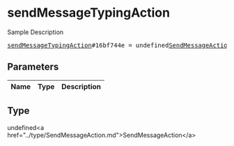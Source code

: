 # sendMessageTypingAction

Sample Description

<pre>
<a href="../constructor/sendMessageTypingAction.md">sendMessageTypingAction</a>#16bf744e = undefined<a href="../type/SendMessageAction.md">SendMessageAction</a>;
</pre>

## Parameters

| Name | Type | Description |
|------|:----:|-------------|

## Type

undefined&lt;a href=&#34;../type/SendMessageAction.md&#34;&gt;SendMessageAction&lt;/a&gt;
